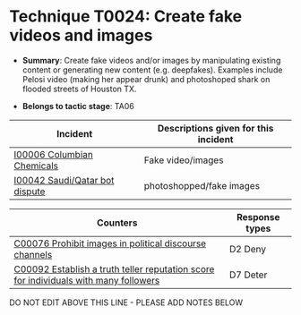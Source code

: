 # Technique T0024: Create fake videos and images

* **Summary**: Create fake videos and/or images by manipulating existing content or generating new content (e.g. deepfakes). Examples include Pelosi video (making her appear drunk) and photoshoped shark on flooded streets of Houston TX.

* **Belongs to tactic stage**: TA06


| Incident | Descriptions given for this incident |
| -------- | -------------------- |
| [I00006 Columbian Chemicals](../incidents/I00006.md) | Fake video/images |
| [I00042 Saudi/Qatar bot dispute](../incidents/I00042.md) | photoshopped/fake images |



| Counters | Response types |
| -------- | -------------- |
| [C00076 Prohibit images in political discourse channels](../counters/C00076.md) | D2 Deny |
| [C00092 Establish a truth teller reputation score for individuals with many followers](../counters/C00092.md) | D7 Deter |


DO NOT EDIT ABOVE THIS LINE - PLEASE ADD NOTES BELOW